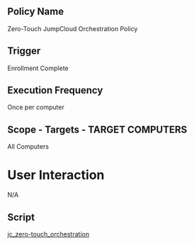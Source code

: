 ## Policy Name

Zero-Touch JumpCloud Orchestration Policy

## Trigger

Enrollment Complete

## Execution Frequency

Once per computer

## Scope - Targets - TARGET COMPUTERS

All Computers

# User Interaction

N/A

## Script

[jc_zero-touch_orchestration](https://github.com/TheJumpCloud/support/blob/master/zero-touch/Jamf%20Pro/scripts/jc_zero-touch_orchestration.md)